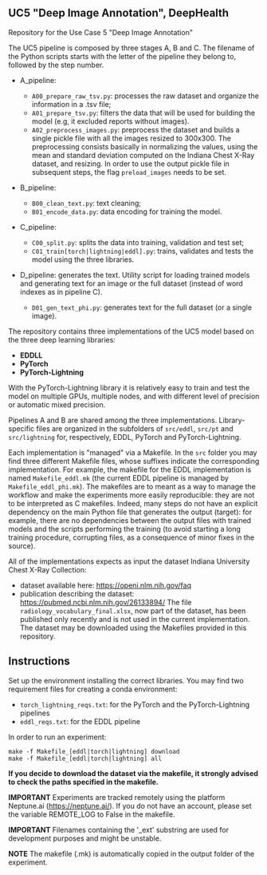 ## UC5 "Deep Image Annotation", DeepHealth

Repository for the Use Case 5 "Deep Image Annotation"

The UC5 pipeline is composed by three stages A, B and C. The filename of the Python scripts starts with the letter of the pipeline they belong to, followed by the step number.
- A_pipeline:
  - `A00_prepare_raw_tsv.py`: processes the raw dataset and organize the information in a .tsv file;
  - `A01_prepare_tsv.py`: filters the data that will be used for building the model (e.g, it excluded reports without images).
  - `A02_preprocess_images.py`: preprocess the dataset and builds a single pickle file with all the images resized to 300x300.
  The preprocessing consists basically in normalizing the values, using the mean and standard deviation computed on the
  Indiana Chest X-Ray dataset, and resizing. In order to use the output pickle file in subsequent steps, the flag `preload_images` needs to be set.

- B_pipeline:
  - `B00_clean_text.py`: text cleaning;
  - `B01_encode_data.py`: data encoding for training the model.
- C_pipeline:
  - `C00_split.py`: splits the data into training, validation and test set;
  - `C01_train[torch|lightning|eddl].py`: trains, validates and tests the model using the three libraries.
- D_pipeline: generates the text. Utility script for loading trained models and generating text for an image or the full dataset (instead of word indexes as in pipeline C).
  - `D01_gen_text_phi.py`: generates text for the full dataset (or a single image). 


The repository contains three implementations of the UC5 model based on the three deep learning libraries:
- **EDDLL**
- **PyTorch**
- **PyTorch-Lightning**

With the PyTorch-Lightning library it is relatively easy to train and test the model on multiple GPUs, multiple nodes, and with different level of precision or automatic mixed precision.

Pipelines A and B are shared among the three implementations. Library-specific files are organized in the subfolders of `src/eddl`, `src/pt` and `src/lightning` for, respectively, EDDL, PyTorch and PyTorch-Lightning.

Each implementation is "managed" via a Makefile. In the `src` folder you may find three different Makefile files, whose suffixes indicate  the corresponding implementation. For example, the makefile for the EDDL implementation is named `Makefile_eddl.mk` (the current EDDL pipeline is managed by `Makefile_eddl_phi.mk`). The makefiles are to meant as a way to manage the workflow and make the experiments more easily reproducible: they are not to be interpreted as C makefiles. Indeed, many steps do not have an explicit dependency on the main Python file that generates the output (target): for example, there are no dependencies between the output files with trained models and the scripts performing the training (to avoid starting a long training procedure, corrupting files, as a consequence of minor fixes in the source).

All of the implementations expects as input the dataset Indiana University Chest X-Ray Collection:
- dataset available here: https://openi.nlm.nih.gov/faq
- publication describing the dataset: https://pubmed.ncbi.nlm.nih.gov/26133894/
The file `radiology_vocabulary_final.xlsx`, now part of the dataset, has been published only recently and is not used in the current implementation. The dataset may be downloaded using the Makefiles provided in this repository.

## Instructions
Set up the environment installing the correct libraries. You may find two requirement files for creating a conda environment:
- `torch_lightning_reqs.txt`: for the PyTorch and the PyTorch-Lightning pipelines
- `eddl_reqs.txt`: for the EDDL pipeline 

In order to run an experiment:
```
make -f Makefile_[eddl|torch|lightning] download
make -f Makefile_[eddl|torch|lightning] all
```
**If you decide to download the dataset via the makefile, it strongly advised to check the paths specified in the makefile.**

**IMPORTANT**
Experiments are tracked remotely using the platform Neptune.ai (https://neptune.ai/).
If you do not have an account, please set the variable REMOTE_LOG to False in the makefile.

**IMPORTANT**
Filenames containing the '_ext' substring are used for development purposes and might be unstable.

**NOTE**
The makefile (.mk) is automatically copied in the output folder of the experiment.
